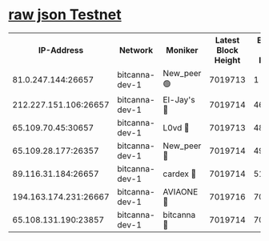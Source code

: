 [raw json Testnet](https://rpc-check.bcat.stavr.tech/bcat/rpc-bcat-result.json)
=


<table><tr><th>IP-Address</th><th>Network</th><th>Moniker</th><th>Latest Block Height</th><th>Earliest Block Height</th><th>Catching Up</th><th>Tx Index</th><th>Voting Power</th><th>Scan Time</th></tr><tr><td>81.0.247.144:26657</td><td>bitcanna-dev-1</td><td>New_peer 🟢</td><td>7019713</td><td>1</td><td>False</td><td>on</td><td>0</td><td>2024-03-23T21:22:38.696273386UTC</td></tr><tr><td>212.227.151.106:26657</td><td>bitcanna-dev-1</td><td>El-Jay's 🔴</td><td>7019714</td><td>4670391</td><td>False</td><td>on</td><td>2218364</td><td>2024-03-23T21:22:45.370636684UTC</td></tr><tr><td>65.109.70.45:30657</td><td>bitcanna-dev-1</td><td>L0vd 🔴</td><td>7019713</td><td>4828155</td><td>False</td><td>on</td><td>308120</td><td>2024-03-23T21:22:38.996398229UTC</td></tr><tr><td>65.109.28.177:26357</td><td>bitcanna-dev-1</td><td>New_peer 🔴</td><td>7019714</td><td>4952911</td><td>False</td><td>on</td><td>2237167</td><td>2024-03-23T21:22:45.948254615UTC</td></tr><tr><td>89.116.31.184:26657</td><td>bitcanna-dev-1</td><td>cardex 🔴</td><td>7019714</td><td>5185001</td><td>False</td><td>on</td><td>1</td><td>2024-03-23T21:22:45.641854940UTC</td></tr><tr><td>194.163.174.231:26667</td><td>bitcanna-dev-1</td><td>AVIAONE 🔴</td><td>7019716</td><td>7005311</td><td>False</td><td>on</td><td>1949865</td><td>2024-03-23T21:22:54.692303454UTC</td></tr><tr><td>65.108.131.190:23857</td><td>bitcanna-dev-1</td><td>bitcanna 🔴</td><td>7019714</td><td>7015714</td><td>False</td><td>off</td><td>378646</td><td>2024-03-23T21:22:46.251782196UTC</td></tr></table>